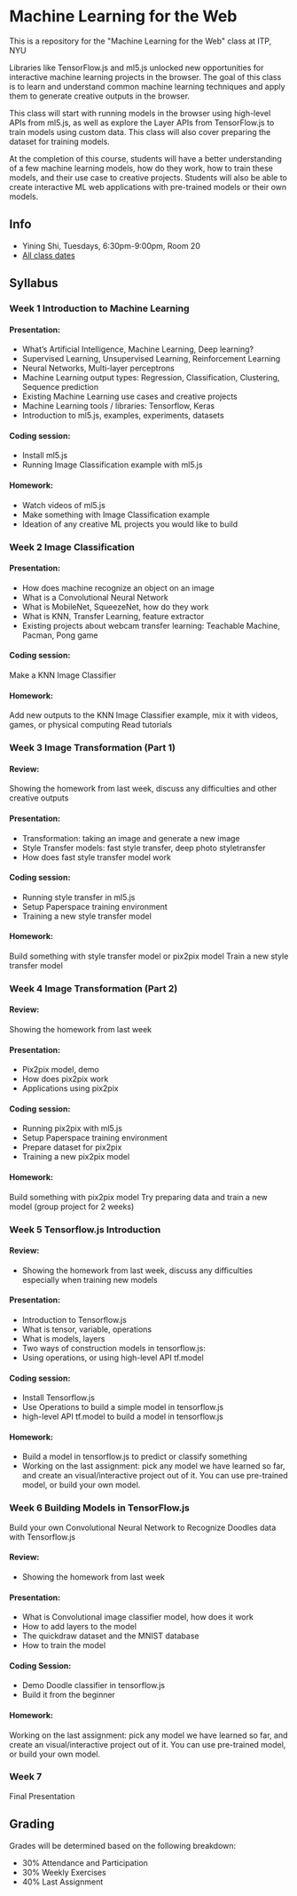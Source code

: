 # Machine Learning for the Web
This is a repository for the "Machine Learning for the Web" class at ITP, NYU

Libraries like TensorFlow.js and ml5.js unlocked new opportunities for interactive machine learning projects in the browser. The goal of this class is to learn and understand common machine learning techniques and apply them to generate creative outputs in the browser.

This class will start with running models in the browser using high-level APIs from ml5.js, as well as explore the Layer APIs from TensorFlow.js to train models using custom data. This class will also cover preparing the dataset for training models.

At the completion of this course, students will have a better understanding of a few machine learning models, how do they work, how to train these models, and their use case to creative projects. Students will also be able to create interactive ML web applications with pre-trained models or their own models.

## Info
- Yining Shi, Tuesdays, 6:30pm-9:00pm, Room 20
- [All class dates](http://help.itp.nyu.edu/curriculum/registration/fall-2018-reg-info/fall-2018-class-dates-term-deadlines)

## Syllabus
### Week 1 Introduction to Machine Learning

#### Presentation:
- What’s Artificial Intelligence, Machine Learning, Deep learning?
- Supervised Learning, Unsupervised Learning, Reinforcement Learning
- Neural Networks, Multi-layer perceptrons
- Machine Learning output types: Regression, Classification, Clustering, Sequence prediction
- Existing Machine Learning use cases and creative projects
- Machine Learning tools / libraries: Tensorflow, Keras
- Introduction to ml5.js, examples, experiments, datasets

#### Coding session:
- Install ml5.js
- Running Image Classification example with ml5.js

#### Homework: 
- Watch videos of ml5.js
- Make something with Image Classification example
- Ideation of any creative ML projects you would like to build

### Week 2 Image Classification

#### Presentation:
- How does machine recognize an object on an image
- What is a Convolutional Neural Network
- What is MobileNet, SqueezeNet, how do they work
- What is KNN, Transfer Learning, feature extractor
- Existing projects about webcam transfer learning: Teachable Machine, Pacman, Pong game

#### Coding session:
Make a KNN Image Classifier

#### Homework: 
Add new outputs to the KNN Image Classifier example, mix it with videos, games, or physical computing
Read tutorials

### Week 3 Image Transformation (Part 1)

#### Review: 
Showing the homework from last week, discuss any difficulties and other creative outputs

#### Presentation:
- Transformation: taking an image and generate a new image 
- Style Transfer models: fast style transfer, deep photo styletransfer
- How does fast style transfer model work

#### Coding session:
- Running style transfer in ml5.js
- Setup Paperspace training environment
- Training a new style transfer model

#### Homework: 
Build something with style transfer model or pix2pix model
Train a new style transfer model

### Week 4 Image Transformation (Part 2)

#### Review: 
Showing the homework from last week

#### Presentation:
- Pix2pix model, demo
- How does pix2pix work
- Applications using pix2pix

#### Coding session:
- Running pix2pix with ml5.js
- Setup Paperspace training environment
- Prepare dataset for pix2pix
- Training a new pix2pix model

#### Homework: 
Build something with pix2pix model
Try preparing data and train a new model (group project for 2 weeks) 

### Week 5 Tensorflow.js Introduction

#### Review:
- Showing the homework from last week, discuss any difficulties especially when training new models

#### Presentation:
- Introduction to Tensorflow.js
- What is tensor, variable,  operations
- What is models, layers
- Two ways of construction models in tensorflow.js: 
- Using operations, or using high-level API tf.model

#### Coding session:
- Install Tensorflow.js
- Use Operations to build a simple model in tensorflow.js
- high-level API tf.model to build a model in tensorflow.js

#### Homework:
- Build a model in tensorflow.js to predict or classify something
- Working on the last assignment: pick any model we have learned so far, and create an visual/interactive project out of it. You can use pre-trained model, or build your own model.

### Week 6 Building Models in TensorFlow.js

Build your own Convolutional Neural Network to Recognize Doodles data with Tensorflow.js

#### Review: 
- Showing the homework from last week

#### Presentation:
- What is Convolutional image classifier model, how does it work
- How to add layers to the model
- The quickdraw dataset and the MNIST database
- How to train the model

#### Coding Session:
- Demo Doodle classifier in tensorflow.js
- Build it from the beginner

#### Homework:
Working on the last assignment: pick any model we have learned so far, and create an visual/interactive project out of it. You can use pre-trained model, or build your own model.

### Week 7

Final Presentation

## Grading

Grades will be determined based on the following breakdown:
- 30% Attendance and Participation
- 30% Weekly Exercises
- 40% Last Assignment
